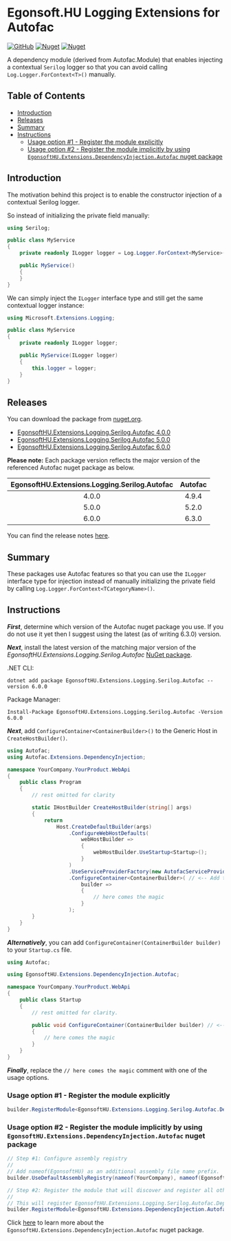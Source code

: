 # Egonsoft.HU Logging Extensions for Autofac

[![GitHub](https://img.shields.io/github/license/gcsizmadia/EgonsoftHU.Extensions.Logging.Serilog.Autofac?label=License)](https://opensource.org/licenses/MIT)
[![Nuget](https://img.shields.io/nuget/v/EgonsoftHU.Extensions.Logging.Serilog.Autofac?label=NuGet)](https://www.nuget.org/packages/EgonsoftHU.Extensions.Logging.Serilog.Autofac)
[![Nuget](https://img.shields.io/nuget/dt/EgonsoftHU.Extensions.Logging.Serilog.Autofac?label=Downloads)](https://www.nuget.org/packages/EgonsoftHU.Extensions.Logging.Serilog.Autofac)

A dependency module (derived from Autofac.Module) that enables injecting a contextual `Serilog` logger so that you can avoid calling `Log.Logger.ForContext<T>()` manually.

## Table of Contents
- [Introduction](#introduction)
- [Releases](#releases)
- [Summary](#summary)
- [Instructions](#instructions)
  - [Usage option #1 - Register the module explicitly](#usage-option-1---register-the-module-explicitly)
  - [Usage option #2 - Register the module implicitly by using `EgonsoftHU.Extensions.DependencyInjection.Autofac` nuget package](#usage-option-2---register-the-module-implicitly-by-using-egonsofthuextensionsdependencyinjectionautofac-nuget-package)

## Introduction

The motivation behind this project is to enable the constructor injection of a contextual Serilog logger.

So instead of initializing the private field manually:
```C#
using Serilog;

public class MyService
{
    private readonly ILogger logger = Log.Logger.ForContext<MyService>();

    public MyService()
    {
    }
}
```

We can simply inject the `ILogger` interface type and still get the same contextual logger instance:
```C#
using Microsoft.Extensions.Logging;

public class MyService
{
    private readonly ILogger logger;

    public MyService(ILogger logger)
    {
        this.logger = logger;
    }
}
```

## Releases

You can download the package from [nuget.org](https://www.nuget.org/).
- [EgonsoftHU.Extensions.Logging.Serilog.Autofac 4.0.0](https://www.nuget.org/packages/EgonsoftHU.Extensions.Logging.Serilog.Autofac/4.0.0)
- [EgonsoftHU.Extensions.Logging.Serilog.Autofac 5.0.0](https://www.nuget.org/packages/EgonsoftHU.Extensions.Logging.Serilog.Autofac/5.0.0)
- [EgonsoftHU.Extensions.Logging.Serilog.Autofac 6.0.0](https://www.nuget.org/packages/EgonsoftHU.Extensions.Logging.Serilog.Autofac/6.0.0)

**Please note:** Each package version reflects the major version of the referenced Autofac nuget package as below.

|EgonsoftHU.Extensions.Logging.Serilog.Autofac|Autofac|
|:-:|:-:|
|4.0.0|4.9.4|
|5.0.0|5.2.0|
|6.0.0|6.3.0|

You can find the release notes [here](https://github.com/gcsizmadia/EgonsoftHU.Extensions.Logging.Serilog.Autofac/releases).

## Summary

These packages use Autofac features so that you can use the `ILogger` interface type for injection instead of manually initializing the private field by calling `Log.Logger.ForContext<TCategoryName>()`.

## Instructions

***First***, determine which version of the Autofac nuget package you use. If you do not use it yet then I suggest using the latest (as of writing 6.3.0) version.

***Next***, install the latest version of the matching major version of the *EgonsoftHU.Extensions.Logging.Serilog.Autofac* [NuGet package](https://www.nuget.org/packages/EgonsoftHU.Extensions.Logging.Serilog.Autofac).

.NET CLI:
```
dotnet add package EgonsoftHU.Extensions.Logging.Serilog.Autofac --version 6.0.0
```

Package Manager:
```pwsh
Install-Package EgonsoftHU.Extensions.Logging.Serilog.Autofac -Version 6.0.0
```

***Next***, add `ConfigureContainer<ContainerBuilder>()` to the Generic Host in `CreateHostBuilder()`.
```C#
using Autofac;
using Autofac.Extensions.DependencyInjection;

namespace YourCompany.YourProduct.WebApi
{
    public class Program
    {
        // rest omitted for clarity

        static IHostBuilder CreateHostBuilder(string[] args)
        {
            return
                Host.CreateDefaultBuilder(args)
                    .ConfigureWebHostDefaults(
                        webHostBuilder =>
                        {
                            webHostBuilder.UseStartup<Startup>();
                        }
                    )
                    .UseServiceProviderFactory(new AutofacServiceProviderFactory())
                    .ConfigureContainer<ContainerBuilder>( // <-- Add this method call
                        builder =>
                        {
                            // here comes the magic
                        }
                    );
        }
    }
}
```

***Alternatively***, you can add `ConfigureContainer(ContainerBuilder builder)` to your `Startup.cs` file.

```C#
using Autofac;

using EgonsoftHU.Extensions.DependencyInjection.Autofac;

namespace YourCompany.YourProduct.WebApi
{
    public class Startup
    {
        // rest omitted for clarity.

        public void ConfigureContainer(ContainerBuilder builder) // <-- Add this method
        {
            // here comes the magic
        }
    }
}
```

***Finally***, replace the `// here comes the magic` comment with one of the usage options.

### Usage option #1 - Register the module explicitly

```C#
builder.RegisterModule<EgonsoftHU.Extensions.Logging.Serilog.Autofac.DependencyModule>();
```

### Usage option #2 - Register the module implicitly by using `EgonsoftHU.Extensions.DependencyInjection.Autofac` nuget package

```C#
// Step #1: Configure assembly registry
//
// Add nameof(EgonsoftHU) as an additional assembly file name prefix.
builder.UseDefaultAssemblyRegistry(nameof(YourCompany), nameof(EgonsoftHU));

// Step #2: Register the module that will discover and register all other modules.
//
// This will register EgonsoftHU.Extensions.Logging.Serilog.Autofac.DependencyModule as well.
builder.RegisterModule<EgonsoftHU.Extensions.DependencyInjection.Autofac.DependencyModule>();
```

Click [here](https://github.com/gcsizmadia/EgonsoftHU.Extensions.DependencyInjection.Autofac) to learn more about the `EgonsoftHU.Extensions.DependencyInjection.Autofac` nuget package.
